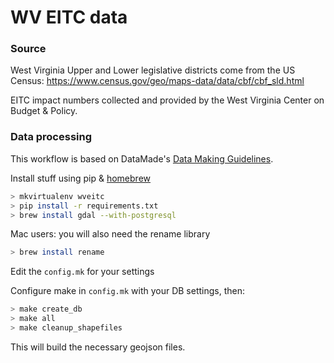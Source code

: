 # WV EITC data

### Source

West Virginia Upper and Lower legislative districts come from the US Census: https://www.census.gov/geo/maps-data/data/cbf/cbf_sld.html

EITC impact numbers collected and provided by the West Virginia Center on Budget & Policy.

### Data processing

This workflow is based on DataMade's [Data Making Guidelines](https://github.com/datamade/data-making-guidelines).

Install stuff using pip & [homebrew](http://brew.sh/)
```bash
> mkvirtualenv wveitc
> pip install -r requirements.txt
> brew install gdal --with-postgresql
```

Mac users: you will also need the rename library

```bash
> brew install rename
```

Edit the `config.mk` for your settings


Configure make in `config.mk` with your DB settings, then:

```bash
> make create_db
> make all
> make cleanup_shapefiles
```

This will build the necessary geojson files.